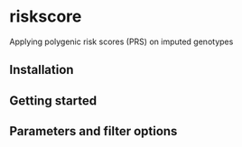 # riskscore

Applying polygenic risk scores (PRS) on imputed genotypes


## Installation


## Getting started



## Parameters and filter options


